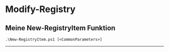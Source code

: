 # Modify-Registry

## Meine New-RegistryItem Funktion

`.\New-RegistryItem.ps1 [<CommonParameters>]`

---